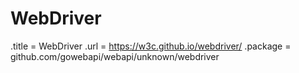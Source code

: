 # WebDriver

.title = WebDriver
.url = <https://w3c.github.io/webdriver/>
.package = github.com/gowebapi/webapi/unknown/webdriver
